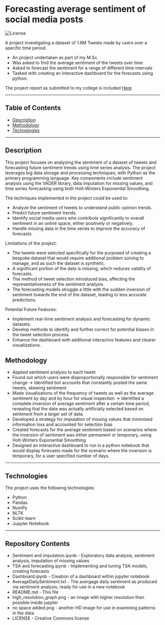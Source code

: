 <!-- image/gif of kyles dad from south park
-->
# Forecasting average sentiment of social media posts

![License](https://img.shields.io/badge/license-CC0%201.0-brightgreen.svg) <!-- Update the license badge as needed -->

A project investigating a dataset of 1.6M Tweets made by users over a specific time period.

- An project undertaken as part of  my M.Sc.
- Was asked to find the average sentiment of the tweets over time
- Asked to forecast the sentiment for a range of different time intervals
- Tasked with creating an interactive dashboard for the forecasts using python.


The project report as submitted to my college is included [Here](Forecasting_social_media_sentiment.pdf)

---

## Table of Contents

- [Description](#description)
- [Methodology](#methodology)
- [Technologies](#technologies)
<!-- [Installation](#installation)
- [Usage](#usage)
- [Acknowledgments](#acknowledgments)
-->
---

## Description
This project focuses on analyzing the sentiment of a dataset of tweets and forecasting future sentiment trends using time series analysis. The project leverages big data storage and processing techniques, with Python as the primary programming language. Key components include sentiment analysis using the VADER library, data imputation for missing values, and time series forecasting using both Holt-Winters Exponential Smoothing.

The techniques implemented in the project could be used to:
- Analyze the sentiment of tweets to understand public opinion trends.
- Predict future sentiment trends.
- Identify social media users who contribute significantly to overall sentiment in an online space, either positively or negatively.
- Handle missing data in the time series to improve the accuracy of forecasts.

Limitations of the project:
- The tweets were selected specifically for the purposed of creating a bespoke dataset that would require additional problem solving to manage, and as such the dataset is synthetic.
- A significant portion of the data is missing, which reduces validity of forecasts.
- The method of tweet selection introduced bias, affecting the representativeness of the sentiment analysis.
- The forecasting models struggle a little with the sudden inversion of sentiment towards the end of the dataset, leading to less accurate predictions.

Potential Future Features:
- Implement real-time sentiment analysis and forecasting for dynamic datasets.
- Develop methods to identify and further correct for potential biases in the tweet selection process.
- Enhance the dashboard with additional interactive features and clearer visualizations.


 
 ## Methodology
  
- Applied sentiment analysis to each tweet
- Found out which users were disproportionally responsible for sentiment change -> Identified bot accounts that constantly posted the same tweets, skewing sentiment
- Made visualisations of the frequency of tweets as well as the average sentiment by day and by hour for visual inspection -> Identified a complete inversion of average sentiment after a certain time period, revealing that the data was actually artificially selected based on sentiment from a larger set of data.
- Developed a strategy for imputation of missing values that minimised information loss and accounted for selection bias
- Created forecasts for the average sentiment based on scenarios where the inversion of sentiment was either permanent or temporary, using Holt-Winters Exponential Smoothing
- Designed an interactive dashboard to run in a python notebook that would display forecasts made for the scenario where the inversion is temporary, for a user specified number of days.


---

## Technologies

The project uses the following technologies:

- Python
- Pandas
- NumPy
- NLTK
- Scikit-learn
- Jupyter Notebook


---
## Repository Contents
- Sentiment and imputation.ipynb - Exploratory data analysis, sentiment analysis, imputation of missing values
- TSA and forecasting.ipynb - Implementing and tuning TSA models, creating forecasts
- Dashboard.ipynb - Creation of a dashboard within jupyter notebook
- AverageDailySentiment.txt - The avergage daily sentiment as produced via sentiment analysis, ready for use in a new notebook
- README.md - This  file
- high_resolution_graph.png - an image with higher resolution than possible inside jupyter
- no space added.png - another HD image for use in examining patterns in the data.
- LICENSE - Creative Commons license
